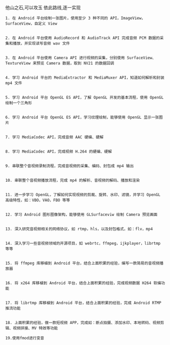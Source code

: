 他山之石,可以攻玉
依此路线,逐一实现

    1. 在 Android 平台绘制一张图片，使用至少 3 种不同的 API，ImageView，SurfaceView，自定义 View


    2. 在 Android 平台使用 AudioRecord 和 AudioTrack API 完成音频 PCM 数据的采集和播放，并实现读写音频 wav 文件


    3. 在 Android 平台使用 Camera API 进行视频的采集，分别使用 SurfaceView、TextureView 来预览 Camera 数据，取到 NV21 的数据回调


    4. 学习 Android 平台的 MediaExtractor 和 MediaMuxer API，知道如何解析和封装 mp4 文件


    5. 学习 Android 平台 OpenGL ES API，了解 OpenGL 开发的基本流程，使用 OpenGL 绘制一个三角形


    6. 学习 Android 平台 OpenGL ES API，学习纹理绘制，能够使用 OpenGL 显示一张图片


    7. 学习 MediaCodec API，完成音频 AAC 硬编、硬解


    8. 学习 MediaCodec API，完成视频 H.264 的硬编、硬解


    9. 串联整个音视频录制流程，完成音视频的采集、编码、封包成 mp4 输出


    10. 串联整个音视频播放流程，完成 mp4 的解析、音视频的解码、播放和渲染


    11. 进一步学习 OpenGL，了解如何实现视频的剪裁、旋转、水印、滤镜，并学习 OpenGL 高级特性，如：VBO，VAO，FBO 等等


    12. 学习 Android 图形图像架构，能够使用 GLSurfaceviw 绘制 Camera 预览画面


    13. 深入研究音视频相关的网络协议，如 rtmp，hls，以及封包格式，如：flv，mp4


    14. 深入学习一些音视频领域的开源项目，如 webrtc，ffmpeg，ijkplayer，librtmp 等等


    15. 将 ffmpeg 库移植到 Android 平台，结合上面积累的经验，编写一款简易的音视频播放器


    16. 将 x264 库移植到 Android 平台，结合上面积累的经验，完成视频数据 H264 软编功能


    17. 将 librtmp 库移植到 Android 平台，结合上面积累的经验，完成 Android RTMP 推流功能


    18. 上面积累的经验，做一款短视频 APP，完成如：断点拍摄、添加水印、本地转码、视频剪辑、视频拼接、MV 特效等功能
    
    19.使用fmod进行变音